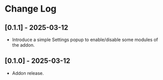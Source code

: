 # Change Log
 
## [0.1.1] - 2025-03-12
   - Introduce a simple Settings popup to enable/disable some modules of the addon.

## [0.1.0] - 2025-03-12
   - Addon release.